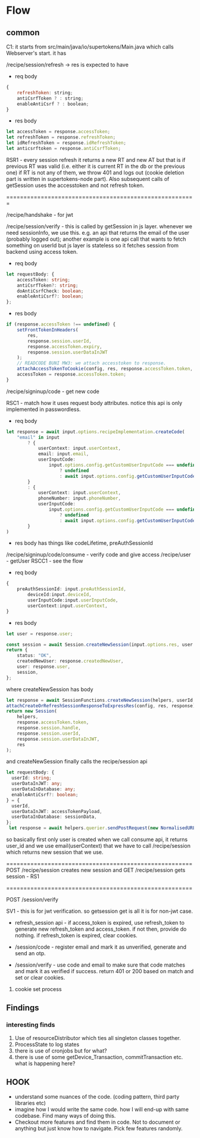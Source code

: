 # Flow

## common
C1: it starts from src/main/java/io/supertokens/Main.java which calls Webserver's start. it has




/recipe/session/refresh -> res is expected to have

- req body

```javascript
{
    refreshToken: string;
    antiCsrfToken ? : string;
    enableAntiCsrf ? : boolean;
}
```

- res body

```typescript
let accessToken = response.accessToken;
let refreshToken = response.refreshToken;
let idRefreshToken = response.idRefreshToken;
let anticsrftoken = response.antiCsrfToken;
```

RSR1 - every session refresh it returns a new RT and new AT but that is if previous RT was valid (i.e. either it is 
current RT in the db or the previous one) if RT is not any of them, we throw 401 and logs out (cookie deletion part 
is written in supertokens-node part). Also
subsequent 
calls of 
getSession uses the accesstoken and not refresh token.





=======================================================

/recipe/handshake - for jwt

/recipe/session/verify - this is called by getSession in js layer. whenever we need sessionInfo, we use this. e.g. an
api that returns the email of the user (probably logged out); another example is one api call that wants to fetch
something on userId but js layer is stateless so it fetches session from backend using access token.

- req body

```typescript
let requestBody: {
    accessToken: string;
    antiCsrfToken?: string;
    doAntiCsrfCheck: boolean;
    enableAntiCsrf?: boolean;
};
```

- res body

```typescript
if (response.accessToken !== undefined) {
    setFrontTokenInHeaders(
        res,
        response.session.userId,
        response.accessToken.expiry,
        response.session.userDataInJWT
    );
    // READCODE BUNI MW3: we attach accesstoken to response. 
    attachAccessTokenToCookie(config, res, response.accessToken.token, response.accessToken.expiry);
    accessToken = response.accessToken.token;
}
```

/recipe/signinup/code - get new code

RSC1 - match how it uses request body attributes. notice this api is only implemented in passwordless. 


- req body

```typescript
let response = await input.options.recipeImplementation.createCode(
    "email" in input
        ? {
            userContext: input.userContext,
            email: input.email,
            userInputCode:
                input.options.config.getCustomUserInputCode === undefined
                    ? undefined
                    : await input.options.config.getCustomUserInputCode(input.userContext),
        }
        : {
            userContext: input.userContext,
            phoneNumber: input.phoneNumber,
            userInputCode:
                input.options.config.getCustomUserInputCode === undefined
                    ? undefined
                    : await input.options.config.getCustomUserInputCode(input.userContext),
        }
)
```

- res body has things like codeLifetime, preAuthSessionId

/recipe/signinup/code/consume - verify code and give access /recipe/user - getUser
RSCC1 - see the flow

- req body

```typescript
{
    preAuthSessionId: input.preAuthSessionId,
        deviceId:input.deviceId,
        userInputCode:input.userInputCode,
        userContext:input.userContext,
}
```

- res body

```typescript
let user = response.user;

const session = await Session.createNewSession(input.options.res, user.id, {}, {}, input.userContext);
return {
    status: "OK",
    createdNewUser: response.createdNewUser,
    user: response.user,
    session,
};
```

where createNewSession has body

```typescript
let response = await SessionFunctions.createNewSession(helpers, userId, accessTokenPayload, sessionData);
attachCreateOrRefreshSessionResponseToExpressRes(config, res, response);
return new Session(
    helpers,
    response.accessToken.token,
    response.session.handle,
    response.session.userId,
    response.session.userDataInJWT,
    res
);
```

and createNewSession finally calls the recipe/session api

```typescript
let requestBody: {
  userId: string;
  userDataInJWT: any;
  userDataInDatabase: any;
  enableAntiCsrf?: boolean;
} = {
  userId,
  userDataInJWT: accessTokenPayload,
  userDataInDatabase: sessionData,
};
 let response = await helpers.querier.sendPostRequest(new NormalisedURLPath("/recipe/session"), requestBody);
```

so basically first only user is created when we call consume api, it returns user_id and we use email(userContext) 
that we have to call /recipe/session which returns new session that we use.

======================================================
POST /recipe/session creates new session and GET /recipe/session gets session - RS1




======================================================

POST /session/verify

SV1 - this is for jwt verification. so getsession get is all it is for non-jwt case.

- refresh_session api - if access_token is expired, use refresh_token to generate new refresh_token and access_token. if
  not then, provide do nothing. if refresh_token is expired, clear cookies.

- /session/code - register email and mark it as unverified, generate and send an otp.
- /session/verify - use code and email to make sure that code matches and mark it as verified if success. return 401 or
  200 based on match and set or clear cookies.

1. cookie set process


## Findings

### interesting finds
1. Use of resourceDistributor which ties all singleton classes together.
2. ProcessState to log states
3. there is use of cronjobs but for what?
4. there is use of some getDevice_Transaction, commitTransaction  etc. what is happening here?


## HOOK

- understand some nuances of the code. (coding pattern, third party libraries etc)
- imagine how I would write the same code. how I will end-up with same codebase. Find many ways of doing this. 
- Checkout more features and find them in code. Not to document or anything but just know how to navigate. Pick few 
  features randomly.
  
